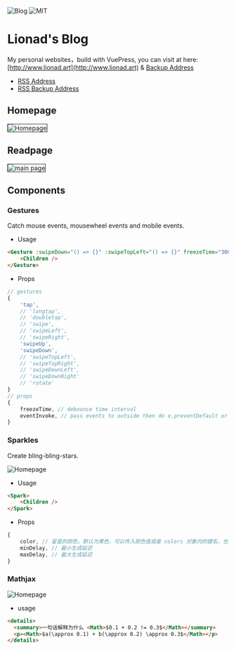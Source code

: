 ![Blog](https://img.shields.io/badge/Lionad--Guirotar-Blog-blueviolet)
![MIT](https://img.shields.io/badge/License-MIT-blue)

# Lionad's Blog

My personal websites，build with VuePress, you can visit at here: [http://www.lionad.art](http://www.lionad.art) & [Backup Address](https://mgear-blogs.obs-website.cn-east-3.myhuaweicloud.com/)

* [RSS Address](http://lionad.art/rss.xml)
* [RSS Backup Address](https://mgear-blogs.obs-website.cn-east-3.myhuaweicloud.com/rss.xml)

## Homepage

<img src="https://cdn.jsdelivr.net/gh/Lionad-Morotar/blog-cdn/assets/home.png" alt="Homepage" style="border: 1px solid" />

## Readpage

<img src="https://cdn.jsdelivr.net/gh/Lionad-Morotar/blog-cdn/assets/browser_AglRWSCUjO.png" alt="main page" style="border: 1px solid" />

## Components

### Gestures

Catch mouse events, mousewheel events and mobile events.

* Usage

```HTML
<Gesture :swipeDown="() => {}" :swipeTopLeft="() => {}" freezeTime="300">
    <Children />
</Gesture>
```

* Props

```js
// gestures
{
    'tap',
    // 'longtap',
    // 'doubletap',
    // 'swipe',
    // 'swipeLeft',
    // 'swipeRight',
    'swipeUp',
    'swipeDown',
    // 'swipeTopLeft',
    // 'swipeTopRight',
    // 'swipeDownLeft',
    // 'swipeDownRight'
    // 'rotate'
}
// props
{
    freezeTime, // debounce time interval
    eventInvoke, // pass events to outside then do e.preventDefault or e.stopPropagation
}
```

### Sparkles

Create bling-bling-stars.

![Homepage](https://cdn.jsdelivr.net/gh/Lionad-Morotar/blog-cdn/assets/bling.gif)

* Usage

```HTML
<Spark>
    <Children />
</Spark>
```

* Props

```js
{
    color, // 星星的颜色，默认为黄色，可以传入颜色值或者 colors 对象内的键名，也支持直接传入数组
    minDelay, // 最小生成延迟
    maxDelay, // 最大生成延迟
}
```

### Mathjax

![Homepage](https://cdn.jsdelivr.net/gh/Lionad-Morotar/blog-cdn/assets/2020-07-23-17-07-37.png)

* usage

```md
<details>
  <summary>一句话解释为什么 <Math>$0.1 + 0.2 != 0.3$</Math></summary>
  <p><Math>$a(\approx 0.1) + b(\approx 0.2) \approx 0.3$</Math></p>
</details>
```
